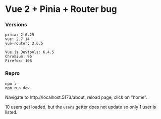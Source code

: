 # Vue 2 + Pinia + Router bug

### Versions

```
pinia: 2.0.29
vue: 2.7.14
vue-router: 3.6.5

Vue.js Devtools: 6.4.5
Chromium: 96
Firefox: 108
```

### Repro

```
npm i
npm run dev
```

Navigate to http://localhost:5173/about, reload page, click on "home".

10 users get loaded, but the `users` getter does not update so only 1 user is listed.
